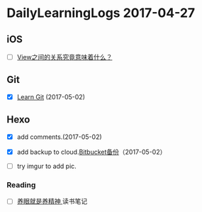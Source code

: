 
# DailyLearningLogs  2017-04-27


## iOS

- [ ] [View之间的关系究竟意味着什么？](https://boxueio.com/series/ios-101/ebook/110)

## Git

- [x] [Learn Git](https://www.codecademy.com/learn/learn-git) (2017-05-02)

## Hexo

- [x]  add comments.(2017-05-02)
- [x]  add backup to cloud.[Bitbucket备份](https://bitbucket.org/MichaelMaoMao/myblog)（2017-05-02）
- [ ]  try imgur to add pic.


### Reading

- [ ] [养眼就是养精神 ](https://book.douban.com/subject/26596435/) 读书笔记

